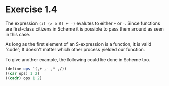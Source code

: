 # Exercise 1.4

The expression ```(if (> b 0) + -)``` evalutes to either ```+``` or ```-```. Since functions are first-class citizens in Scheme it is possible to pass them around as seen in this case.

As long as the first element of an S-expression is a function, it is valid “code”; It doesn't matter which other process yielded our function.

To give another example, the following could be done in Scheme too.

```scheme
(define ops `(,+ ,- ,* ,/))
((car ops) 1 2)
((cadr) ops 1 2)
```

